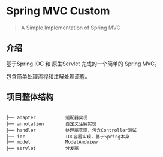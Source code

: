 # Spring MVC Custom

> A Simple Implementation of Spring MVC

## 介绍

  基于Spring IOC 和 原生Servlet 完成的一个简单的 Spring MVC。

  包含简单处理流程和注解处理流程。

## 项目整体结构

```text

├── adapter           适配器实现
├── annotation        自定义注解实现
├── handler           处理器实现，包含Controller测试
├── ioc               IOC容器实现，基于Spring本身
├── model             ModelAndView
├── servlet           分发器
```
